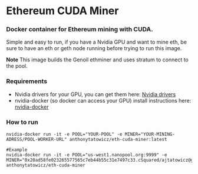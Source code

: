 # Ethereum CUDA Miner


### Docker container for Ethereum mining with CUDA.

Simple and easy to run, if you have a Nvidia GPU and want to mine eth, be sure to have an eth or geth node running before trying to run this image.

**Note** This image builds the Genoil ethminer and uses stratum to connect to the pool.

### Requirements
- Nvidia drivers for your GPU, you can get them here: [Nvidia drivers](http://www.nvidia.com/Download/index.aspx)
- nvidia-docker (so docker can access your GPU) install instructions here: [nvidia-docker](https://github.com/NVIDIA/nvidia-docker)

### How to run
```
nvidia-docker run -it -e POOL="YOUR-POOL" -e MINER="YOUR-MINING-ADRESS/POOL-WORKER-URL" anthonytatowicz/eth-cuda-miner:latest

#Example
nvidia-docker run -it -e POOL="us-west1.nanopool.org:9999" -e MINER="0x20ad58fe023265577565c7eb44b55c31e7497c33.cSquared/ajtatowicz@gmail.com" anthonytatowicz/eth-cuda-miner
```
